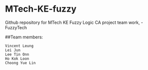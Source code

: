 # MTech-KE-fuzzy

Github repository for MTech KE Fuzzy Logic CA project team work,  - FuzzyTech

##Team members:

    Vincent Leung
    Lei Jun
    Lee Tin Onn
    Ho Kok Loon
    Choong Yue Lin

